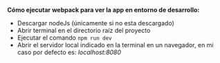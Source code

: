**Cómo ejecutar webpack para ver la app en entorno de desarrollo:**

  - Descargar nodeJs (únicamente si no esta descargado)
  - Abrir terminal en el directorio raíz del proyecto
  - Ejecutar el comando `npm run dev`
  - Abrir el servidor local indicado en la terminal en un navegador, en mi caso por defecto es: _localhost:8080_
